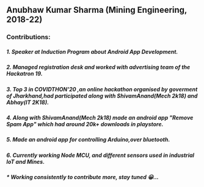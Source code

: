 ## Anubhaw Kumar Sharma (Mining Engineering, 2018-22)

### Contributions:
##### 1. Speaker at Induction Program about Android App Development.
##### 2. Managed registration desk and worked with advertising team of the Hackatron 19.
##### 3. Top 3 in COVIDTHON'20 ,an online hackathon organised by goverment of Jharkhand,had participated along with ShivamAnand(Mech 2k18) and Abhay(IT 2K18).
##### 4. Along with ShivamAnand(Mech 2k18) made an android app "Remove Spam App" which had around 20k+ downloads in playstore.
##### 5. Made an android app for controlling Arduino,over bluetooth.
##### 6. Currently working Node MCU, and different sensors used in industrial IoT and Mines.

#####  * Working consistently to contribute more, stay tuned 😀...
